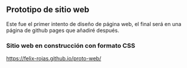 ## Prototipo de sitio web
Este fue el primer intento de diseño de página web, el final será en una página de github pages que añadiré después.
### Sitio web en construcción con formato CSS
https://felix-rojas.github.io/proto-web/